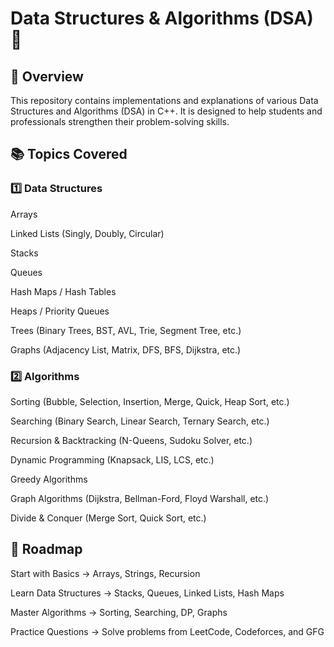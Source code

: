 <h1>Data Structures & Algorithms (DSA) 🚀</h1>

<h2>📌 Overview</h2>

This repository contains implementations and explanations of various Data Structures and Algorithms (DSA) in C++. It is designed to help students and professionals strengthen their problem-solving skills.

<h2>📚 Topics Covered</h2>

<h3>1️⃣ Data Structures</h3>

Arrays

Linked Lists (Singly, Doubly, Circular)

Stacks

Queues

Hash Maps / Hash Tables

Heaps / Priority Queues

Trees (Binary Trees, BST, AVL, Trie, Segment Tree, etc.)

Graphs (Adjacency List, Matrix, DFS, BFS, Dijkstra, etc.)

<h3>2️⃣ Algorithms</h3>

Sorting (Bubble, Selection, Insertion, Merge, Quick, Heap Sort, etc.)

Searching (Binary Search, Linear Search, Ternary Search, etc.)

Recursion & Backtracking (N-Queens, Sudoku Solver, etc.)

Dynamic Programming (Knapsack, LIS, LCS, etc.)

Greedy Algorithms

Graph Algorithms (Dijkstra, Bellman-Ford, Floyd Warshall, etc.)

Divide & Conquer (Merge Sort, Quick Sort, etc.)

<h2>📌 Roadmap</h2>

Start with Basics → Arrays, Strings, Recursion

Learn Data Structures → Stacks, Queues, Linked Lists, Hash Maps

Master Algorithms → Sorting, Searching, DP, Graphs

Practice Questions → Solve problems from LeetCode, Codeforces, and GFG

